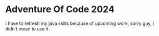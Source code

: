 # Adventure Of Code 2024
 I have to refresh my java skills because of upcoming work, 
 sorry guy, i didn't  mean to use it.